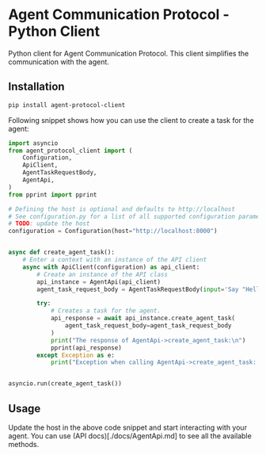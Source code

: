 # Agent Communication Protocol - Python Client

Python client for Agent Communication Protocol. This client simplifies the communication with the agent. 

## Installation
```bash
pip install agent-protocol-client
```

Following snippet shows how you can use the client to create a task for the agent:
```python
import asyncio
from agent_protocol_client import (
    Configuration,
    ApiClient,
    AgentTaskRequestBody,
    AgentApi,
)
from pprint import pprint

# Defining the host is optional and defaults to http://localhost
# See configuration.py for a list of all supported configuration parameters.
# TODO: update the host
configuration = Configuration(host="http://localhost:8000")


async def create_agent_task():
    # Enter a context with an instance of the API client
    async with ApiClient(configuration) as api_client:
        # Create an instance of the API class
        api_instance = AgentApi(api_client)
        agent_task_request_body = AgentTaskRequestBody(input='Say "Hello world!"')

        try:
            # Creates a task for the agent.
            api_response = await api_instance.create_agent_task(
                agent_task_request_body=agent_task_request_body
            )
            print("The response of AgentApi->create_agent_task:\n")
            pprint(api_response)
        except Exception as e:
            print("Exception when calling AgentApi->create_agent_task: %s\n" % e)


asyncio.run(create_agent_task())
```


## Usage
Update the host in the above code snippet and start interacting with your agent. You can use (API docs)[./docs/AgentApi.md] to see all the available methods.
